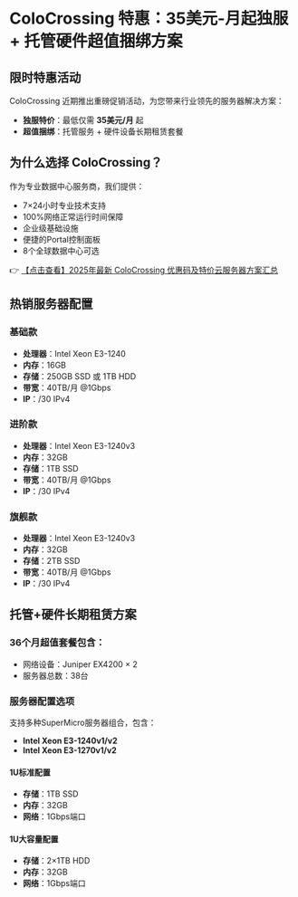 # ColoCrossing 特惠：35美元-月起独服 + 托管硬件超值捆绑方案

## 限时特惠活动

ColoCrossing 近期推出重磅促销活动，为您带来行业领先的服务器解决方案：

- **独服特价**：最低仅需 **35美元/月** 起
- **超值捆绑**：托管服务 + 硬件设备长期租赁套餐

## 为什么选择 ColoCrossing？

作为专业数据中心服务商，我们提供：

- 7×24小时专业技术支持
- 100%网络正常运行时间保障
- 企业级基础设施
- 便捷的Portal控制面板
- 8个全球数据中心可选

👉 [【点击查看】2025年最新 ColoCrossing 优惠码及特价云服务器方案汇总](https://bit.ly/ColoCrossing)

## 热销服务器配置

### 基础款
- **处理器**：Intel Xeon E3-1240
- **内存**：16GB
- **存储**：250GB SSD 或 1TB HDD
- **带宽**：40TB/月 @1Gbps
- **IP**：/30 IPv4

### 进阶款
- **处理器**：Intel Xeon E3-1240v3
- **内存**：32GB
- **存储**：1TB SSD
- **带宽**：40TB/月 @1Gbps
- **IP**：/30 IPv4

### 旗舰款
- **处理器**：Intel Xeon E3-1240v3
- **内存**：32GB
- **存储**：2TB SSD
- **带宽**：40TB/月 @1Gbps
- **IP**：/30 IPv4

## 托管+硬件长期租赁方案

### 36个月超值套餐包含：
- 网络设备：Juniper EX4200 × 2
- 服务器总数：38台

### 服务器配置选项
支持多种SuperMicro服务器组合，包含：
- **Intel Xeon E3-1240v1/v2**
- **Intel Xeon E3-1270v1/v2**

#### 1U标准配置
- **存储**：1TB SSD
- **内存**：32GB
- **网络**：1Gbps端口

#### 1U大容量配置
- **存储**：2×1TB HDD
- **内存**：32GB
- **网络**：1Gbps端口